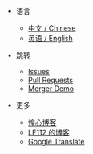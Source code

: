 * 语言
  * [中文 / Chinese](/)
  * [英语 / English](en-gb/)

* 跳转
  * [Issues](https://github.com/hifocus/merger/issues)
  * [Pull Requests](https://github.com/hifocus/merger/pulls)
  * [Merger Demo](https://demo.qrcdn.com)
  
* 更多
  * [惶心博客](https://www.justhx.com)
  * [LF112 的博客](https://blog.lf112.net)
  * [Google Translate](https://translate.google.cn)